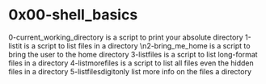 # 0x00-shell_basics
0-current_working_directory is a script to print your absolute directory
1-listit is a script to list files in a directory
\n2-bring_me_home is a script to bring the user to the home directory
3-listfiles is a script to list long-format files in a directory
4-listmorefiles is a script to list all files even the hidden files in a directory
5-listfilesdigitonly list more info on the files a directory
